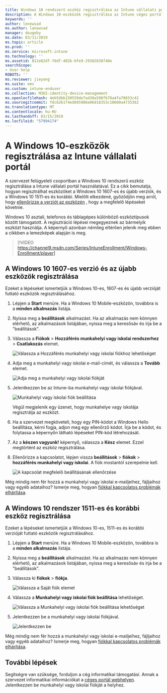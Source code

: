 ```yaml
---
title: Windows 10 rendszerű eszköz regisztrálása az Intune vállalati portál |} A Microsoft Docs
description: A Windows 10-eszközök regisztrálása az Intune céges portál lépései
keywords: ''
author: lenewsad
ms.author: lanewsad
manager: dougeby
ms.date: 03/11/2019
ms.topic: article
ms.prod: ''
ms.service: microsoft-intune
ms.technology: ''
ms.assetid: 812e82df-76df-402b-bfe9-29302838f40e
searchScope:
- User help
ROBOTS: ''
ms.reviewer: jieyang
ms.suite: ems
ms.custom: intune-enduser
ms.collection: M365-identity-device-management
ms.openlocfilehash: 4eb5dbb150559de7ad30a598fb78a4fa78033c42
ms.sourcegitcommit: fdc6261f4ed695986e06d18353c10660a4735362
ms.translationtype: MT
ms.contentlocale: hu-HU
ms.lasthandoff: 03/15/2019
ms.locfileid: "57994174"
---
```

# <a name="enroll-windows-10-devices-with-intune-company-portal"></a>A Windows 10-eszközök regisztrálása az Intune vállalati portál

A szervezet felügyeleti csoportban a Windows 10 rendszerű eszköz regisztrálása a Intune vállalati portál használatával. Ez a cikk bemutatja, hogyan regisztrálhat eszközöket a Windows 10 1607-es és újabb verziók, és a Windows 10 1511-es és korábbi. Mielőtt elkezdené, győződjön meg arról, hogy [ellenőrizze a verziót az eszközén](windows-enrollment-company-portal.md#find-windows-10-version-number) , hogy a megfelelő lépéseket követnie.  

Windows 10 asztali, telefonos és táblagépes különböző eszköztípusok között támogatott. A regisztráció lépései megegyeznek az bármelyik eszközt használja. A képernyő azonban némileg eltérően jelenik meg ebben a cikkben a lemezképek alapján is meg.  

> [!VIDEO https://channel9.msdn.com/Series/IntuneEnrollment/Windows-Enrollment/player]  

## <a name="enroll-windows-10-version-1607-and-later-device"></a>A Windows 10 1607-es verzió és az újabb eszközök regisztrálása 
Ezeket a lépéseket ismertetjük a Windows 10-es, 1607-es és újabb verzióját futtató eszközök regisztrálásához.  

1. Lépjen a **Start** menüre. Ha a Windows 10 Mobile-eszközön, továbbra is a **minden alkalmazás** listája.

2. Nyissa meg a **beállítások** alkalmazást. Ha az alkalmazás nem könnyen elérhető, az alkalmazások listájában, nyissa meg a keresősáv és írja be a "beállítások".

3. Válassza a **Fiókok** > **Hozzáférés munkahelyi vagy iskolai rendszerhez** > **Csatlakozás** elemet.  


    ![Válassza a Hozzáférés munkahelyi vagy iskolai fiókhoz lehetőséget](./media/w10-enroll-rs1-connect-to-work-or-school.png)  

4. Adja meg a munkahelyi vagy iskolai e-mail-címét, és válassza a **Tovább** elemet.  


   ![Adja meg a munkahelyi vagy iskolai fiókját](./media/w10-enroll-rs1-set-up-work-or-school-account.png)  

5. Jelentkezzen be az Intune-ba munkahelyi vagy iskolai fiókjával.  


    ![Munkahelyi vagy iskolai fiók beállítása](./media/w10-enroll-rs1-enter-your-credentials.png)  

    Végül megjelenik egy üzenet, hogy munkahelye vagy iskolája regisztrálja az eszközt.

6. Ha a szervezet megköveteli, hogy egy PIN-kódot a Windows Hello beállítása, kérni fogja, adjon meg egy ellenőrző kódot. Írja be a kódot, és folytassa a képernyőn látható lépéseket PIN-kód létrehozását.  

7. Az a **készen vagyunk!** képernyő, válassza a **Kész** elemet. Ezzel megtörtént az eszköz regisztrálása.  

8. Ellenőrizze a kapcsolatot, lépjen vissza **beállítások** > **fiókok** > **hozzáférés munkahelyi vagy iskolai**.  A fiók mostantól szerepelnie kell.  


    ![A kapcsolat megfelelő beállításának ellenőrzése](./media/w10-enroll-rs1-validate-successful-enrollment.png)  

Még mindig nem fér hozzá a munkahelyi vagy iskolai e-mailjeihez, fájljaihoz vagy egyéb adataihoz? Ismerje meg, hogyan [fiókkal kapcsolatos problémák elhárítása](troubleshoot-your-windows-10-device-windows.md#troubleshooting-steps-to-follow-if-you-see-access-work-or-school).  

## <a name="enroll-windows-10-version-1511-and-earlier-device"></a>A Windows 10 rendszer 1511-es és korábbi eszköz regisztrálása  
Ezeket a lépéseket ismertetjük a Windows 10-es, 1511-es és korábbi verzióját futtató eszközök regisztrálásához.  

1. Lépjen a **Start** menüre. Ha a Windows 10 Mobile-eszközön, továbbra is a **minden alkalmazás** listája.

2. Nyissa meg a **beállítások** alkalmazást. Ha az alkalmazás nem könnyen elérhető, az alkalmazások listájában, nyissa meg a keresősáv és írja be a "beállítások".

3. Válassza ki **fiókok** > **fiókja**.  


    ![Válassza a Saját fiók elemet](./media/W10-enroll-2-accounts-your-account.png)  

5. Válassza a **Munkahelyi vagy iskolai fiók beállítása** lehetőséget.  


    ![Válassza a Munkahelyi vagy iskolai fiók beállítása lehetőséget](./media/w10-enroll-3-add-work-school-acct.png)  

6. Jelentkezzen be a munkahelyi vagy iskolai fiókjával.  


    ![Jelentkezzen be](./media/W10-enroll-4-sign-in.png)  

Még mindig nem fér hozzá a munkahelyi vagy iskolai e-mailjeihez, fájljaihoz vagy egyéb adataihoz? Ismerje meg, hogyan [fiókkal kapcsolatos problémák elhárítása](troubleshoot-your-windows-10-device-windows.md#troubleshooting-steps-to-follow-if-you-see-your-account).   

## <a name="next-steps"></a>További lépések  

Segítségre van szüksége, forduljon a cég informatikai támogatási. Annak a szervezet informatikai információkat a [céges portál webhelyen](https://go.microsoft.com/fwlink/?linkid=2010980). Jelentkezzen be munkahelyi vagy iskolai fiókját a helyhez.  

 

